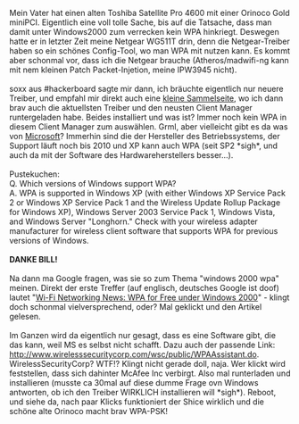 <html><body><p>Mein Vater hat einen alten Toshiba Satellite Pro 4600 mit einer Orinoco Gold miniPCI. Eigentlich eine voll tolle Sache, bis auf die Tatsache, dass man damit unter Windows2000 zum verrecken kein WPA hinkriegt. Deswegen hatte er in letzter Zeit meine Netgear WG511T drin, denn die Netgear-Treiber haben so ein schönes Config-Tool, wo man WPA mit nutzen kann. Es kommt aber schonmal vor, dass ich die Netgear brauche (Atheros/madwifi-ng kann mit nem kleinen Patch Packet-Injetion, meine IPW3945 nicht).<br>
<br>
soxx aus #hackerboard sagte mir dann, ich bräuchte eigentlich nur neuere Treiber, und empfahl mir direkt auch eine <a href="http://www.steve-m.de/wlan/orinoco/" target="_blank">kleine Sammelseite</a>, wo ich dann brav auch die aktuellsten Treiber und den neusten Client Manager runtergeladen habe. Beides installiert und was ist? Immer noch kein WPA in diesem Client Manager zum auswählen. Grml, aber vielleicht gibt es da was von <a href="http://www.microsoft.com/technet/network/wifi/wififaq.mspx" target="_blank">Microsoft</a>? Immerhin sind die der Hersteller des Betriebssystems, der Support läuft noch bis 2010 und XP kann auch WPA (seit SP2 *sigh*, und auch da mit der Software des Hardwareherstellers besser...).<br>
<br>
Pustekuchen:<br>
Q. Which versions of Windows support WPA?<br>
A. WPA is supported in Windows XP (with either Windows XP Service Pack 2 or Windows XP Service Pack 1 and the Wireless Update Rollup Package for Windows XP), Windows Server 2003 Service Pack 1, Windows Vista, and Windows Server "Longhorn." Check with your wireless adapter manufacturer for wireless client software that supports WPA for previous versions of Windows. <br>
<br>
<strong>DANKE BILL!</strong><br>
<br>
Na dann ma Google fragen, was sie so zum Thema "windows 2000 wpa" meinen. Direkt der erste Treffer (auf englisch, deutsches Google ist doof) lautet "<a href="http://www.wifinetnews.com/archives/002926.html" target="_blank">Wi-Fi Networking News: WPA for Free under Windows 2000</a>" - klingt doch schonmal vielversprechend, oder? Mal geklickt und den Artikel gelesen.<br>
<br>
Im Ganzen wird da eigentlich nur gesagt, dass es eine Software gibt, die das kann, weil MS es selbst nicht schafft. Dazu auch der passende Link: <a href="http://www.wirelesssecuritycorp.com/wsc/public/WPAAssistant.do">http://www.wirelesssecuritycorp.com/wsc/public/WPAAssistant.do</a>. WirelessSecurityCorp? WTF!? Klingt nicht gerade doll, naja. Wer klickt wird feststellen, dass sich dahinter McAfee Inc verbirgt. Also mal runterladen und installieren (musste ca 30mal auf diese dumme Frage ovn Windows antworten, ob ich den Treiber WIRKLICH installieren will *sigh*). Reboot, und siehe da, nach paar Klicks funktioniert der Shice wirklich und die schöne alte Orinoco macht brav WPA-PSK!</p></body></html>